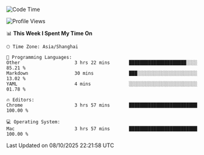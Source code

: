 <!--START_SECTION:waka-->
![Code Time](http://img.shields.io/badge/Code%20Time-4%2C510%20hrs%2034%20mins-blue)

![Profile Views](http://img.shields.io/badge/Profile%20Views-0-blue)

📊 **This Week I Spent My Time On** 

```text
🕑︎ Time Zone: Asia/Shanghai

💬 Programming Languages: 
Other                    3 hrs 22 mins       █████████████████████░░░░   85.21 % 
Markdown                 30 mins             ███░░░░░░░░░░░░░░░░░░░░░░   13.02 % 
YAML                     4 mins              ░░░░░░░░░░░░░░░░░░░░░░░░░   01.78 % 

🔥 Editors: 
Chrome                   3 hrs 57 mins       █████████████████████████   100.00 % 

💻 Operating System: 
Mac                      3 hrs 57 mins       █████████████████████████   100.00 % 
```


 Last Updated on 08/10/2025 22:21:58 UTC
<!--END_SECTION:waka-->